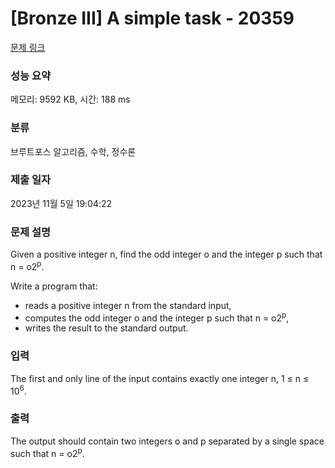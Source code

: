 # [Bronze III] A simple task - 20359 

[문제 링크](https://www.acmicpc.net/problem/20359) 

### 성능 요약

메모리: 9592 KB, 시간: 188 ms

### 분류

브루트포스 알고리즘, 수학, 정수론

### 제출 일자

2023년 11월 5일 19:04:22

### 문제 설명

<p>Given a positive integer n, find the odd integer o and the integer p such that n = o2<sup>p</sup>.</p>

<p>Write a program that:</p>

<ul>
	<li>reads a positive integer n from the standard input,</li>
	<li>computes the odd integer o and the integer p such that n = o2<sup>p</sup>,</li>
	<li>writes the result to the standard output.</li>
</ul>

### 입력 

 <p>The first and only line of the input contains exactly one integer n, 1 ≤ n ≤ 10<sup>6</sup>.</p>

### 출력 

 <p>The output should contain two integers o and p separated by a single space such that n = o2<sup>p</sup>.</p>

